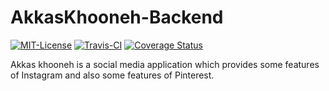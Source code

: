 # AkkasKhooneh-Backend

[![MIT-License](https://img.shields.io/badge/License-MIT-green.svg)](LICENSE)
[![Travis-CI](https://travis-ci.org/Mangeneh/akkaskhooneh-backend.svg?branch=master)](https://travis-ci.org/Mangeneh/akkaskhooneh-backend)
[![Coverage Status](https://coveralls.io/repos/github/Mangeneh/akkaskhooneh-backend/badge.svg?branch=master)](https://coveralls.io/github/Mangeneh/akkaskhooneh-backend?branch=master)

Akkas khooneh is a social media application which provides some features of Instagram and also some features of Pinterest.
